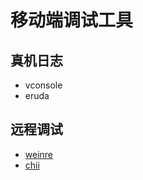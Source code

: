 # 移动端调试工具

## 真机日志

+ vconsole
+ eruda

## 远程调试

+ [weinre](https://github.com/nupthale/weinre)
+ [chii](https://github.com/liriliri/chii/blob/master/README_CN.md)
